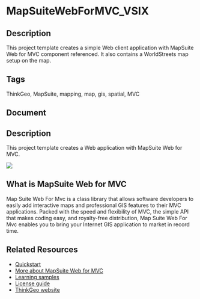 # MapSuiteWebForMVC_VSIX

## Description

This project template creates a simple Web client application with MapSuite Web for MVC component referenced. It also contains a WorldStreets map setup on the map.

## Tags

ThinkGeo, MapSuite, mapping, map, gis, spatial, MVC

## Document

<!DOCTYPE html><html><head><title></title></head><body><section><h1>Description</h1><p>This project template creates a Web application with MapSuite Web for MVC.</p><img src="https://github.com/ThinkGeo/HelloWorldSample-ForMVC/raw/master/Screenshot.png"></section><section><h1>What is MapSuite Web for MVC</h1><p>Map Suite Web For Mvc is a class library that allows software developers to easily add interactive maps and professional GIS features to their MVC applications. Packed with the speed and flexibility of MVC, the simple API that makes coding easy, and royalty-free distribution, Map Suite Web For Mvc enables you to bring your Internet GIS application to market in record time.</p></section><section><h1>Related Resources</h1><ul><li><a href="http://wiki.thinkgeo.com/wiki/map_suite_web_for_mvc_quick_start_guide">Quickstart</a></li><li><a href="http://wiki.thinkgeo.com/wiki/map_suite_web_for_mvc">More about MapSuite Web for MVC</a></li><li><a href="http://wiki.thinkgeo.com/wiki/map_suite_web_for_mvc_all_samples">Learning samples</a></li><li><a href="http://wiki.thinkgeo.com/wiki/map_suite_license_guide#map_suite_for_web_webforms_mvc_webapi">License guide</a></li><li><a href="http://www.thinkgeo.com">ThinkGeo website</a></li></ul></section></body></html>
